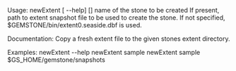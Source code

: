 Usage: newExtent [ --help] <stone-name>  [<snapshot-file-path>]
  <stone-name>          name of the stone to be created
  <snapshot-file-path>  If present, path to extent snapshot file to be used to
                        create the stone. If not specified,        
                        $GEMSTONE/bin/extent0.seaside.dbf is used.
	
Documentation:
Copy a fresh extent file to the given stones extent directory.

Examples:
  newExtent --help
  newExtent sample
  newExtent sample $GS_HOME/gemstone/snapshots
